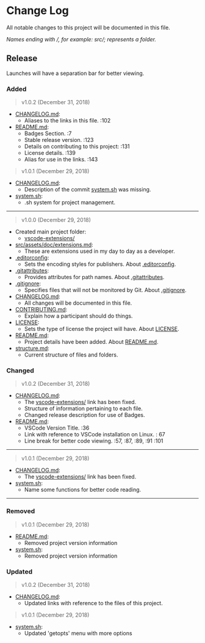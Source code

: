# Change Log

All notable changes to this project will be documented in this file.

_Names ending with /, for example: src/; represents a folder._

## Release

Launches will have a separation bar for better viewing.

### Added

> v1.0.2 (December 31, 2018)

- [CHANGELOG.md][_changelog]:
  - Aliases to the links in this file. :102
- [README.md][_readme]:
  - Badges Section. :7
  - Stable release version. :123
  - Details on contributing to this project: :131
  - License details. :139
  - Alias for use in the links. :143

> v1.0.1 (December 29, 2018)

- [CHANGELOG.md][_changelog]:
  - Description of the commit [system.sh][_system] was missing.
- [system.sh][_system]:
  - .sh system for project management.

---

> v1.0.0 (December 29, 2018)

- Created main project folder:
  - [vscode-extensions/][_path]
- [src/assets/doc/extensions.md][_extensions]:
  - These are extensions used in my day to day as a developer.
- [.editorconfig][_editorconfig]:
  - Sets the encoding styles for publishers. About [.editorconfig][_editorconfig-link].
- [.gitattributes][_gitattributes]:
  - Provides attributes for path names. About [.gitattributes][_gitattributes-link].
- [.gitignore][_gitignore]:
  - Specifies files that will not be monitored by Git. About [.gitignore][_gitignore-link].
- [CHANGELOG.md][_changelog]:
  - All changes will be documented in this file.
- [CONTRIBUTING.md](CONTRIBUTING.md "Click here to open the file."):
  - Explain how a participant should do things.
- [LICENSE][_license]:
  - Sets the type of license the project will have. About [LICENSE][_license-link].
- [README.md][_readme]:
  - Project details have been added. About [README.md][_readme-link].
- [structure.md][_structure]:
  - Current structure of files and folders.

### Changed

> v1.0.2 (December 31, 2018)

- [CHANGELOG.md][_changelog]:
  - The [vscode-extensions/][_path] link has been fixed.
  - Structure of information pertaining to each file.
  - Changed release description for use of Badges.
- [README.md][_readme]:
  - VSCode Version Title. :36
  - Link with reference to VSCode installation on Linux. : 67
  - Line break for better code viewing. :57, :87, :89, :91 :101

---

> v1.0.1 (December 29, 2018)

- [CHANGELOG.md][_changelog]:
  - The [vscode-extensions/][_path] link has been fixed.
- [system.sh][_system]:
  - Name some functions for better code reading.

---

### Removed

> v1.0.1 (December 29, 2018)

- [README.md][_readme]:
  - Removed project version information
- [system.sh][_system]:
  - Removed project version information

### Updated

> v1.0.2 (December 31, 2018)

- [CHANGELOG.md][_changelog]:
  - Updated links with reference to the files of this project.

> v1.0.1 (December 29, 2018)

- [system.sh][_system]:
  - Updated 'getopts' menu with more options

<!-- aliases -->
[_path]: https://github.com/apsantos-dev/vscode-extensions
[_extensions]: src/assets/doc/extensions.md "Click here to open the file."
[_editorconfig]: .editorconfig "Click here to open the file."
[_editorconfig-link]: https://editorconfig.org/ "Click to go to the project website."
[_gitattributes]: .gitattributes "Click here to open the file."
[_gitattributes-link]: https://git-scm.com/docs/gitattributes "Click to go to the project website."
[_gitignore]: .gitignore "Click here to open the file."
[_gitignore-link]: https://git-scm.com/docs/gitignore "Click to go to the project website."
[_changelog]: CHANGELOG.md "Click here to open the file."
[_contributing]: CONTRIBUTING.md "Click here to open the file."
[_license]: LICENSE "Click here to open the file."
[_license-link]: https://help.github.com/articles/licensing-a-repository/ "Click to go to the project website."
[_readme]: README.md "Click here to open the file."
[_readme-link]: https://stackoverflow.com/questions/8655937/what-is-the-difference-between-readme-and-readme-md-in-github-projects "Click to go to the project website."
[_structure]: structure.md "Click here to open the file."
[_system]: system.sh "Click here to open the file."